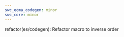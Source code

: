 ```yaml
---
swc_ecma_codegen: minor
swc_core: minor
---
```


refactor(es/codegen): Refactor macro to inverse order
